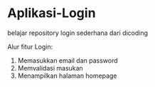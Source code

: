 # Aplikasi-Login
belajar repository login sederhana dari dicoding

Alur fitur Login:
1. Memasukkan email dan password
2. Memvalidasi masukan
3. Menampilkan halaman homepage
